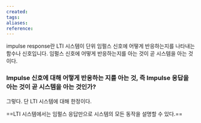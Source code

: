 ```yaml
---
created: 
tags: 
aliases: 
reference:
---
```

impulse response란 LTI 시스템이 단위 임펄스 신호에 어떻게 반응하는지를 나타내는 함수나 신호입니다.
임펄스 신호에 어떻게 반응하는지를 아는 것이 곧 시스템을 아는 것이다.

### Impulse 신호에 대해 어떻게 반응하는 지를 아는 것, 즉 Impulse 응답을 아는 것이 곧 시스템을 아는 것인가?
그렇다.
단 LTI 시스템에 대해 한정이다.

==LTI 시스템에서는 임펄스 응답만으로 시스템의 모든 동작을 설명할 수 있다.==

